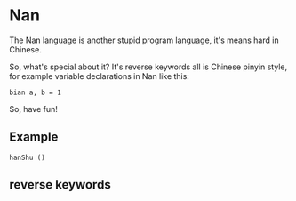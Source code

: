 # Nan
The Nan language is another stupid program language, 
it's means hard in Chinese.

So, what's special about it? 
It's reverse keywords all is Chinese pinyin style,
for example variable declarations in Nan like this:

```
bian a, b = 1
```

So, have fun!

## Example

```
hanShu ()
``` 

## reverse keywords
```
```